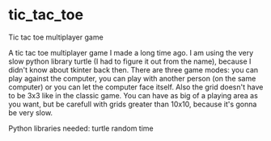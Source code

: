 # tic_tac_toe
Tic tac toe multiplayer game

A tic tac toe multiplayer game I made a long time ago. I am using the very slow python library turtle (I had to figure it out from the name), because I didn't know about tkinter back then. There are three game modes: you can play against the computer, you can play with another person (on the same computer) or you can let the computer face itself. Also the grid doesn't have to be 3x3 like in the classic game. You can have as big of a playing area as you want, but be carefull with grids greater than 10x10, because it's gonna be very slow.

Python libraries needed: turtle random time
